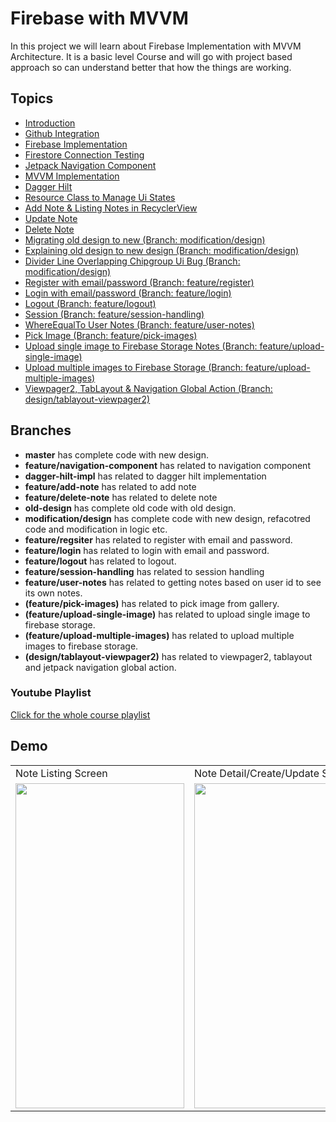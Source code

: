 # Firebase with MVVM

In this project we will learn about Firebase Implementation with MVVM Architecture. It is a basic level Course and will go with project based approach so can understand better that how the things are working.

## Topics

- [Introduction](https://www.youtube.com/watch?v=MNomjZf-8C8&list=PLIIWAqaTrNlg7q0cfajkBj8OwG60qpBVL&index=1&t=71s)
- [Github Integration](https://www.youtube.com/watch?v=-os2YCijeIA&list=PLIIWAqaTrNlg7q0cfajkBj8OwG60qpBVL&index=2)
- [Firebase Implementation](https://www.youtube.com/watch?v=jNrSNyNGskg&list=PLIIWAqaTrNlg7q0cfajkBj8OwG60qpBVL&index=3) 
- [Firestore Connection Testing](https://www.youtube.com/watch?v=vSFCqzc2dF8&list=PLIIWAqaTrNlg7q0cfajkBj8OwG60qpBVL&index=4)
- [Jetpack Navigation Component](https://www.youtube.com/watch?v=tOYHlI_by64&list=PLIIWAqaTrNlg7q0cfajkBj8OwG60qpBVL&index=5)
- [MVVM Implementation](https://www.youtube.com/watch?v=jy8QzgW1oYk&list=PLIIWAqaTrNlg7q0cfajkBj8OwG60qpBVL&index=7)
- [Dagger Hilt](https://www.youtube.com/watch?v=K65IyCMUbZg&list=PLIIWAqaTrNlg7q0cfajkBj8OwG60qpBVL&index=8)
- [Resource Class to Manage Ui States](https://www.youtube.com/watch?v=kv1YWtl9ILM&list=PLIIWAqaTrNlg7q0cfajkBj8OwG60qpBVL&index=9)
- [Add Note & Listing Notes in RecyclerView](https://www.youtube.com/watch?v=7ZNk87k441U&list=PLIIWAqaTrNlg7q0cfajkBj8OwG60qpBVL&index=10)
- [Update Note](https://www.youtube.com/watch?v=oHvPmOEKpjc&list=PLIIWAqaTrNlg7q0cfajkBj8OwG60qpBVL&index=11)
- [Delete Note](https://www.youtube.com/watch?v=ngvPIiDRRv0&list=PLIIWAqaTrNlg7q0cfajkBj8OwG60qpBVL&index=12)
- [Migrating old design to new (Branch: modification/design)](https://www.youtube.com/watch?v=DYCWfCOohsQ&list=PLIIWAqaTrNlg7q0cfajkBj8OwG60qpBVL&index=14)
- [Explaining old design to new design (Branch: modification/design)](https://www.youtube.com/watch?v=dDvcGichH04&list=PLIIWAqaTrNlg7q0cfajkBj8OwG60qpBVL&index=15)
- [Divider Line Overlapping Chipgroup Ui Bug (Branch: modification/design)](https://www.youtube.com/watch?v=T9mk9ivhIOw&list=PLIIWAqaTrNlg7q0cfajkBj8OwG60qpBVL&index=16)
- [Register with email/password (Branch: feature/register)](https://www.youtube.com/watch?v=xsEDL0Y3Ays&list=PLIIWAqaTrNlg7q0cfajkBj8OwG60qpBVL&index=17)
- [Login with email/password (Branch: feature/login)](https://www.youtube.com/watch?v=r48IHaYEJTk&list=PLIIWAqaTrNlg7q0cfajkBj8OwG60qpBVL&index=18)
- [Logout (Branch: feature/logout)](https://www.youtube.com/watch?v=uUMFHZEzGQE)
- [Session (Branch: feature/session-handling)](https://youtu.be/uP2R6Trij4A)
- [WhereEqualTo User Notes (Branch: feature/user-notes)](https://youtu.be/UWPz6344gb0)
- [Pick Image (Branch: feature/pick-images)](https://youtu.be/UWPz6344gb0)
- [Upload single image to Firebase Storage Notes (Branch: feature/upload-single-image)](https://youtu.be/UWPz6344gb0)
- [Upload multiple images to Firebase Storage (Branch: feature/upload-multiple-images)](https://youtu.be/UWPz6344gb0)
- [Viewpager2, TabLayout & Navigation Global Action (Branch: design/tablayout-viewpager2)](https://youtu.be/meJIEA_RalU)


## Branches
- **master** has complete code with new design.
- **feature/navigation-component** has related to navigation component
- **dagger-hilt-impl** has related to dagger hilt implementation
- **feature/add-note** has related to add note
- **feature/delete-note** has related to delete note
- **old-design** has complete old code with old design.
- **modification/design** has complete code with new design, refacotred code and modification in logic etc.
- **feature/regsiter** has related to register with email and password.
- **feature/login** has related to login with email and password.
- **feature/logout** has related to logout.
- **feature/session-handling** has related to session handling
- **feature/user-notes** has related to getting notes based on user id to see its own notes.
- **(feature/pick-images)** has related to pick image from gallery.
- **(feature/upload-single-image)**  has related to upload single image to firebase storage.
- **(feature/upload-multiple-images)** has related to upload multiple images to firebase storage.
- **(design/tablayout-viewpager2)** has related to viewpager2, tablayout and jetpack navigation global action.


### Youtube Playlist
[Click for the whole course playlist](https://www.youtube.com/playlist?list=PLIIWAqaTrNlg7q0cfajkBj8OwG60qpBVL)

## Demo

<table>
  <tr>
    <td>Note Listing Screen</td>
     <td>Note Detail/Create/Update Screen</td>
  </tr>
  <tr>
    <td><img src="https://github.com/shahzadafridi/FirebaseWithMVVM/blob/master/note-taking-listing.jpg" width=270 height=520></td>
    <td><img src="https://github.com/shahzadafridi/FirebaseWithMVVM/blob/master/note-taking-detail.jpg" width=270 height=520></td>
  </tr>
 </table>




